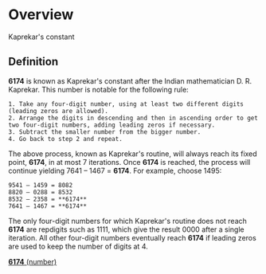 # Overview

Kaprekar's constant

## Definition

**6174** is known as Kaprekar's constant after the Indian mathematician D. R. Kaprekar. This number is notable for the following rule:

```text
1. Take any four-digit number, using at least two different digits (leading zeros are allowed).
2. Arrange the digits in descending and then in ascending order to get two four-digit numbers, adding leading zeros if necessary.
3. Subtract the smaller number from the bigger number.
4. Go back to step 2 and repeat.
```

The above process, known as Kaprekar's routine, will always reach its fixed point, **6174**, in at most 7 iterations. Once **6174** is reached, the process will continue yielding 7641 – 1467 = **6174**. For example, choose 1495:

```text
9541 – 1459 = 8082
8820 – 0288 = 8532
8532 – 2358 = **6174**
7641 – 1467 = **6174**
```

The only four-digit numbers for which Kaprekar's routine does not reach **6174** are repdigits such as 1111, which give the result 0000 after a single iteration. All other four-digit numbers eventually reach **6174** if leading zeros are used to keep the number of digits at 4.

[**6174** (number)](https://en.wikipedia.org/wiki/6174_(number))
